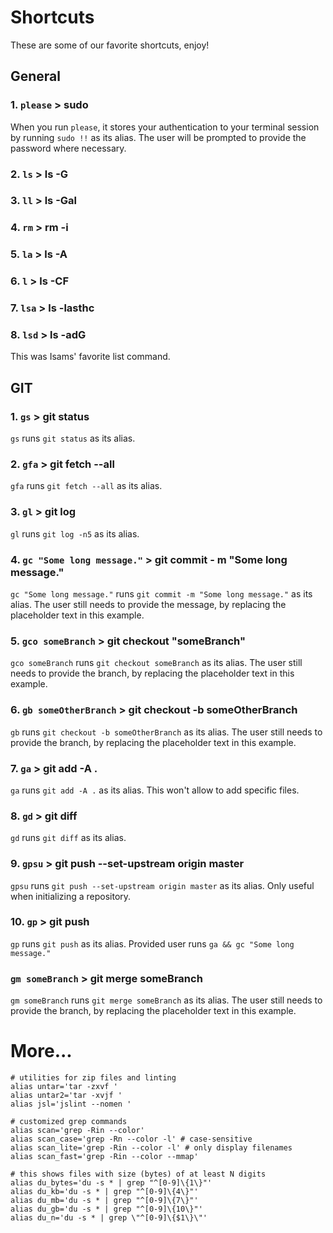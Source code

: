 # Shortcuts

These are some of our favorite shortcuts, enjoy!

## General

### 1. `please` > sudo

When you run `please`, it stores your authentication to your terminal session by running `sudo !!` as its alias. The user will be prompted to provide the password where necessary.

### 2. `ls` > ls -G

### 3. `ll` > ls -Gal

### 4. `rm` > rm -i

### 5. `la` > ls -A

### 6. `l` > ls -CF

### 7. `lsa` > ls -lasthc

### 8. `lsd` > ls -adG

This was Isams' favorite list command.

## GIT

### 1. `gs` > git status

`gs` runs `git status` as its alias.

### 2. `gfa` > git fetch --all

`gfa` runs `git fetch --all` as its alias.

### 3. `gl` > git log

`gl` runs `git log -n5` as its alias.

### 4. `gc "Some long message."` > git commit - m "Some long message."

`gc "Some long message."` runs `git commit -m "Some long message."` as its alias. The user still needs to provide the message, by replacing the placeholder text in this example.

### 5. `gco someBranch` > git checkout "someBranch"

`gco someBranch` runs `git checkout someBranch` as its alias. The user still needs to provide the branch, by replacing the placeholder text in this example.

### 6. `gb someOtherBranch` > git checkout -b someOtherBranch

`gb` runs `git checkout -b someOtherBranch` as its alias. The user still needs to provide the branch, by replacing the placeholder text in this example.

### 7. `ga` > git add -A .

`ga` runs `git add -A .` as its alias. This won't allow to add specific files.

### 8. `gd` > git diff

`gd` runs `git diff` as its alias.

### 9. `gpsu` > git push --set-upstream origin master

`gpsu` runs `git push --set-upstream origin master` as its alias. Only useful when initializing a repository.

### 10. `gp` > git push

`gp` runs `git push` as its alias. Provided user runs `ga && gc "Some long message."`

### `gm someBranch` > git merge someBranch

`gm someBranch` runs `git merge someBranch` as its alias. The user still needs to provide the branch, by replacing the placeholder text in this example.

# More...
```
# utilities for zip files and linting
alias untar='tar -zxvf '
alias untar2='tar -xvjf '
alias jsl='jslint --nomen '

# customized grep commands
alias scan='grep -Rin --color'
alias scan_case='grep -Rn --color -l' # case-sensitive
alias scan_lite='grep -Rin --color -l' # only display filenames
alias scan_fast='grep -Rin --color --mmap'

# this shows files with size (bytes) of at least N digits
alias du_bytes='du -s * | grep "^[0-9]\{1\}"'
alias du_kb='du -s * | grep "^[0-9]\{4\}"'
alias du_mb='du -s * | grep "^[0-9]\{7\}"'
alias du_gb='du -s * | grep "^[0-9]\{10\}"'
alias du_n='du -s * | grep \"^[0-9]\{$1\}\"'
```
